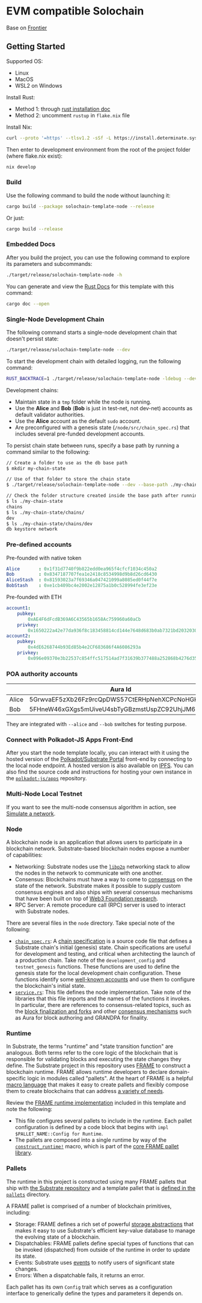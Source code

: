# EVM compatible Solochain

Base on [Frontier](https://github.com/polkadot-evm/frontier)

## Getting Started

Supported OS:

- Linux
- MacOS
- WSL2 on Windows

Install Rust:
- Method 1: through [rust installation doc](https://www.rust-lang.org/tools/install)
- Method 2: uncomment `rustup` in `flake.nix` file
    
Install Nix:

```sh
curl --proto '=https' --tlsv1.2 -sSf -L https://install.determinate.systems/nix | sh -s -- install
```

Then enter to development environment from the root of the project folder (where flake.nix exist):

```sh
nix develop
```

### Build

Use the following command to build the node without launching it:

```sh
cargo build --package solochain-template-node --release
```

Or just:

```sh
cargo build --release
```

### Embedded Docs

After you build the project, you can use the following command to explore its
parameters and subcommands:

```sh
./target/release/solochain-template-node -h
```

You can generate and view the [Rust
Docs](https://doc.rust-lang.org/cargo/commands/cargo-doc.html) for this template
with this command:

```sh
cargo doc --open
```

### Single-Node Development Chain

The following command starts a single-node development chain that doesn't
persist state:

```sh
./target/release/solochain-template-node --dev
```

To start the development chain with detailed logging, run the following command:

```sh
RUST_BACKTRACE=1 ./target/release/solochain-template-node -ldebug --dev
```

Development chains:

- Maintain state in a `tmp` folder while the node is running.
- Use the **Alice** and **Bob** (**Bob** is just in test-net, not dev-net) accounts as default validator authorities.
- Use the **Alice** account as the default `sudo` account.
- Are preconfigured with a genesis state (`/node/src/chain_spec.rs`) that
  includes several pre-funded development accounts.


To persist chain state between runs, specify a base path by running a command
similar to the following:

```sh
// Create a folder to use as the db base path
$ mkdir my-chain-state

// Use of that folder to store the chain state
$ ./target/release/solochain-template-node --dev --base-path ./my-chain-state/

// Check the folder structure created inside the base path after running the chain
$ ls ./my-chain-state
chains
$ ls ./my-chain-state/chains/
dev
$ ls ./my-chain-state/chains/dev
db keystore network
```

### Pre-defined accounts
 
Pre-founded with native token

```yaml
Alice       : 0x1f31d7740f9b822edd0ea965f4cfcf1034c450a2
Bob         : 0x8347187707fea1e2418c8534998d9b8d26cd6430
AliceStash  : 0x81593023a7f69346a047421099a8085ed0f44f7e
BobStash    : 0xe1cb409bc4e2002e12875a1b0c528994fe3ef23e
```

Pre-founded with ETH

```yaml
account1:
    pubkey:
        0xAE4F6dFcdB369A6C43565b1658Ac759960a60aCb
    privkey:
        0x1650222a42e77da936f8c183458814cd144e7648d683b0ab7321bd2032030c08
account2:
    pubkey:
        0x4dE6268744b93Ed85b4e2CF683686f4A6086293a
    privkey:
        0x096e09370e3b22537c854ffc517514ad7f31639b377488a252868b4276d35826
```

### POA authority accounts

|           |Aura Id                                         |Grandpa Id                                      |
|-----------|------------------------------------------------|------------------------------------------------|
|Alice      |5GrwvaEF5zXb26Fz9rcQpDWS57CtERHpNehXCPcNoHGKutQY|5FA9nQDVg267DEd8m1ZypXLBnvN7SFxYwV7ndqSYGiN9TTpu|
|Bob        |5FHneW46xGXgs5mUiveU4sbTyGBzmstUspZC92UhjJM694ty|5GoNkf6WdbxCFnPdAnYYQyCjAKPJgLNxXwPjwTh6DGg6gN3E|

They are integrated with `--alice` and `--bob` switches for testing purpose.

### Connect with Polkadot-JS Apps Front-End

After you start the node template locally, you can interact with it using the
hosted version of the [Polkadot/Substrate
Portal](https://polkadot.js.org/apps/#/explorer?rpc=ws://localhost:9944)
front-end by connecting to the local node endpoint. A hosted version is also
available on [IPFS](https://dotapps.io/). You can
also find the source code and instructions for hosting your own instance in the
[`polkadot-js/apps`](https://github.com/polkadot-js/apps) repository.

### Multi-Node Local Testnet

If you want to see the multi-node consensus algorithm in action, see [Simulate a
network](https://docs.substrate.io/tutorials/build-a-blockchain/simulate-network/).

### Node

A blockchain node is an application that allows users to participate in a
blockchain network. Substrate-based blockchain nodes expose a number of
capabilities:

- Networking: Substrate nodes use the [`libp2p`](https://libp2p.io/) networking
  stack to allow the nodes in the network to communicate with one another.
- Consensus: Blockchains must have a way to come to
  [consensus](https://docs.substrate.io/fundamentals/consensus/) on the state of
  the network. Substrate makes it possible to supply custom consensus engines
  and also ships with several consensus mechanisms that have been built on top
  of [Web3 Foundation
  research](https://research.web3.foundation/Polkadot/protocols/NPoS).
- RPC Server: A remote procedure call (RPC) server is used to interact with
  Substrate nodes.

There are several files in the `node` directory. Take special note of the
following:

- [`chain_spec.rs`](./node/src/chain_spec.rs): A [chain
  specification](https://docs.substrate.io/build/chain-spec/) is a source code
  file that defines a Substrate chain's initial (genesis) state. Chain
  specifications are useful for development and testing, and critical when
  architecting the launch of a production chain. Take note of the
  `development_config` and `testnet_genesis` functions. These functions are
  used to define the genesis state for the local development chain
  configuration. These functions identify some [well-known
  accounts](https://docs.substrate.io/reference/command-line-tools/subkey/) and
  use them to configure the blockchain's initial state.
- [`service.rs`](./node/src/service.rs): This file defines the node
  implementation. Take note of the libraries that this file imports and the
  names of the functions it invokes. In particular, there are references to
  consensus-related topics, such as the [block finalization and
  forks](https://docs.substrate.io/fundamentals/consensus/#finalization-and-forks)
  and other [consensus
  mechanisms](https://docs.substrate.io/fundamentals/consensus/#default-consensus-models)
  such as Aura for block authoring and GRANDPA for finality.


### Runtime

In Substrate, the terms "runtime" and "state transition function" are analogous.
Both terms refer to the core logic of the blockchain that is responsible for
validating blocks and executing the state changes they define. The Substrate
project in this repository uses
[FRAME](https://docs.substrate.io/learn/runtime-development/#frame) to construct
a blockchain runtime. FRAME allows runtime developers to declare domain-specific
logic in modules called "pallets". At the heart of FRAME is a helpful [macro
language](https://docs.substrate.io/reference/frame-macros/) that makes it easy
to create pallets and flexibly compose them to create blockchains that can
address [a variety of needs](https://substrate.io/ecosystem/projects/).

Review the [FRAME runtime implementation](./runtime/src/lib.rs) included in this
template and note the following:

- This file configures several pallets to include in the runtime. Each pallet
  configuration is defined by a code block that begins with `impl
  $PALLET_NAME::Config for Runtime`.
- The pallets are composed into a single runtime by way of the
  [`construct_runtime!`](https://paritytech.github.io/substrate/master/frame_support/macro.construct_runtime.html)
  macro, which is part of the [core FRAME pallet
  library](https://docs.substrate.io/reference/frame-pallets/#system-pallets).

### Pallets

The runtime in this project is constructed using many FRAME pallets that ship
with [the Substrate
repository](https://github.com/paritytech/polkadot-sdk/tree/master/substrate/frame) and a
template pallet that is [defined in the
`pallets`](./pallets/template/src/lib.rs) directory.

A FRAME pallet is comprised of a number of blockchain primitives, including:

- Storage: FRAME defines a rich set of powerful [storage
  abstractions](https://docs.substrate.io/build/runtime-storage/) that makes it
  easy to use Substrate's efficient key-value database to manage the evolving
  state of a blockchain.
- Dispatchables: FRAME pallets define special types of functions that can be
  invoked (dispatched) from outside of the runtime in order to update its state.
- Events: Substrate uses
  [events](https://docs.substrate.io/build/events-and-errors/) to notify users
  of significant state changes.
- Errors: When a dispatchable fails, it returns an error.

Each pallet has its own `Config` trait which serves as a configuration interface
to generically define the types and parameters it depends on.
